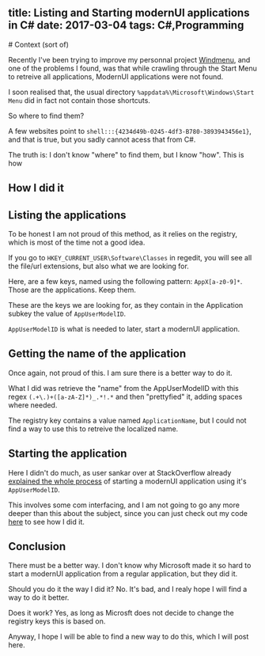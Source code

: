 title: Listing and Starting modernUI applications in C#
date: 2017-03-04
tags: C#,Programming
---
<!-- Licensed under the CC BY-NC-SA 4.0 -->
<section markdown="1">
# Context (sort of)

Recently I've been trying to improve my personnal project
[Windmenu](https://github.com/cafehaine/windmenu), and one of the problems I
found, was that while crawling through the Start Menu to retreive all
applications, ModernUI applications were not found.

I soon realised that, the usual directory `%appdata%\Microsoft\Windows\Start Menu`
did in fact not contain those shortcuts.

So where to find them?

A few websites point to `shell:::{4234d49b-0245-4df3-B780-3893943456e1}`, and
that is true, but you sadly cannot acess that from C#.

The truth is: I don't know "where" to find them, but I know "how". This is how

</section><section markdown="1">

# How I did it
## Listing the applications

To be honest I am not proud of this method, as it relies on the registry, which
is most of the time not a good idea.

If you go to `HKEY_CURRENT_USER\Software\Classes` in regedit, you will see all
the file/url extensions, but also what we are looking for.

Here, are a few keys, named using the following pattern: `AppX[a-z0-9]*`. Those
are the applications. Keep them.

These are the keys we are looking for, as they contain in the Application subkey
the value of `AppUserModelID`.

`AppUserModelID` is what is needed to later, start a modernUI application.

## Getting the name of the application

Once again, not proud of this. I am sure there is a better way to do it.

What I did was retrieve the "name" from the AppUserModelID with this regex
`(.+\.)+([a-zA-Z]*)_.*!.*` and then "prettyfied" it, adding spaces where needed.

The registry key contains a value named `ApplicationName`, but I could not find
a way to use this to retreive the localized name.

## Starting the application

Here I didn't do much, as user sankar over at StackOverflow already
[explained the whole process](https://stackoverflow.com/questions/12925748/iapplicationactivationmanageractivateapplication-in-c)
of starting a modernUI application using it's `AppUserModelID`.

This involves some com interfacing, and I am not going to go any more deeper
than this about the subject, since you can just check out my code
[here](https://github.com/cafehaine/windmenu/blob/master/Server/UniversalApplicationHelper.cs)
to see how I did it.

</section><section markdown="1">

# Conclusion

There must be a better way. I don't know why Microsoft made it so hard to start
a modernUI application from a regular application, but they did it.

Should you do it the way I did it? No. It's bad, and I realy hope I will find a
way to do it better.

Does it work? Yes, as long as Microsft does not decide to change the registry
keys this is based on.

Anyway, I hope I will be able to find a new way to do this, which I will post
here.

</section>

